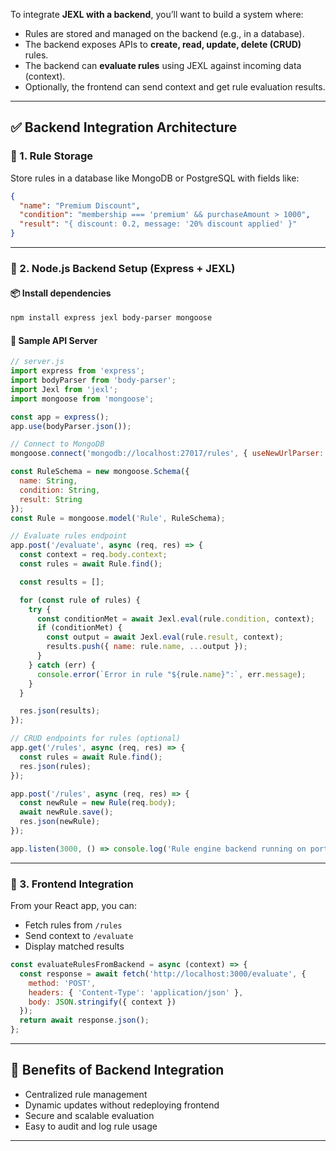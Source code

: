To integrate **JEXL with a backend**, you’ll want to build a system where:

- Rules are stored and managed on the backend (e.g., in a database).
- The backend exposes APIs to **create, read, update, delete (CRUD)** rules.
- The backend can **evaluate rules** using JEXL against incoming data (context).
- Optionally, the frontend can send context and get rule evaluation results.

---

## ✅ Backend Integration Architecture

### 🔹 1. **Rule Storage**
Store rules in a database like MongoDB or PostgreSQL with fields like:
```json
{
  "name": "Premium Discount",
  "condition": "membership === 'premium' && purchaseAmount > 1000",
  "result": "{ discount: 0.2, message: '20% discount applied' }"
}
```

---

### 🔹 2. **Node.js Backend Setup (Express + JEXL)**

#### 📦 Install dependencies
```bash
npm install express jexl body-parser mongoose
```

#### 🧩 Sample API Server

```js
// server.js
import express from 'express';
import bodyParser from 'body-parser';
import Jexl from 'jexl';
import mongoose from 'mongoose';

const app = express();
app.use(bodyParser.json());

// Connect to MongoDB
mongoose.connect('mongodb://localhost:27017/rules', { useNewUrlParser: true, useUnifiedTopology: true });

const RuleSchema = new mongoose.Schema({
  name: String,
  condition: String,
  result: String
});
const Rule = mongoose.model('Rule', RuleSchema);

// Evaluate rules endpoint
app.post('/evaluate', async (req, res) => {
  const context = req.body.context;
  const rules = await Rule.find();

  const results = [];

  for (const rule of rules) {
    try {
      const conditionMet = await Jexl.eval(rule.condition, context);
      if (conditionMet) {
        const output = await Jexl.eval(rule.result, context);
        results.push({ name: rule.name, ...output });
      }
    } catch (err) {
      console.error(`Error in rule "${rule.name}":`, err.message);
    }
  }

  res.json(results);
});

// CRUD endpoints for rules (optional)
app.get('/rules', async (req, res) => {
  const rules = await Rule.find();
  res.json(rules);
});

app.post('/rules', async (req, res) => {
  const newRule = new Rule(req.body);
  await newRule.save();
  res.json(newRule);
});

app.listen(3000, () => console.log('Rule engine backend running on port 3000'));
```

---

### 🔹 3. **Frontend Integration**

From your React app, you can:
- Fetch rules from `/rules`
- Send context to `/evaluate`
- Display matched results

```js
const evaluateRulesFromBackend = async (context) => {
  const response = await fetch('http://localhost:3000/evaluate', {
    method: 'POST',
    headers: { 'Content-Type': 'application/json' },
    body: JSON.stringify({ context })
  });
  return await response.json();
};
```

---

## 🧠 Benefits of Backend Integration

- Centralized rule management
- Dynamic updates without redeploying frontend
- Secure and scalable evaluation
- Easy to audit and log rule usage

---
